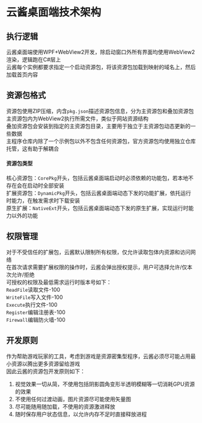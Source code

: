 # 云酱桌面端技术架构
## 执行逻辑
云酱桌面端使用WPF+WebView2开发，除启动窗口外所有界面均使用WebView2渲染，逻辑跑在C#层上  
云酱每个实例都要求指定一个启动资源包，将该资源包加载到映射的域名上，然后加载首页内容  
## 资源包格式
资源包使用ZIP压缩，内含`pkg.json`描述资源包信息，分为主资源包和叠加资源包  
主资源包内为WebView2执行所需文件，类似于网站资源结构  
叠加资源包会安装到指定的主资源包目录，主要用于独立于主资源包动态更新的一些数据  
主程序仓库内除了一个示例包以外不包含任何资源包，官方资源包均使用独立仓库托管，这有助于解耦合  
#### 资源包类型
核心资源包：`CorePkg`开头，包括云酱桌面端启动时必须依赖的功能包，若本地不存在会在启动时全部安装  
扩展资源包：`DynamicPkg`开头，包括云酱桌面端动态下发的功能扩展，依托运行时能力，在触发需求时下载安装  
原生扩展：`NativeExt`开头，包括云酱桌面端动态下发的原生扩展，实现运行时能力以外的功能
## 权限管理
对于不受信任的扩展包，云酱默认限制所有权限，仅允许读取包体内资源和访问网络  
在首次请求需要扩展权限的操作时，云酱会弹出授权提示，用户可选择允许/仅本次允许/拒绝  
可授权的权限及最低需求运行时版本号如下：  
`ReadFile`读取文件-100  
`WriteFile`写入文件-100  
`Execute`执行文件-100  
`Register`编辑注册表-100  
`Firewall`编辑防火墙-100  
## 开发原则
作为帮助游戏玩家的工具，考虑到游戏是资源密集型程序，云酱必须尽可能占用最小资源以腾出更多资源留给游戏  
因此云酱的资源包开发原则如下：  
1. 视觉效果一切从简，不使用包括阴影圆角变形半透明模糊等一切消耗GPU资源的效果  
2. 不使用任何过渡动画，图片资源尽可能使用矢量图  
3. 尽可能随用随加载，不使用的资源激进释放  
4. 随时保存用户状态信息，以允许内存不足时直接释放进程  
